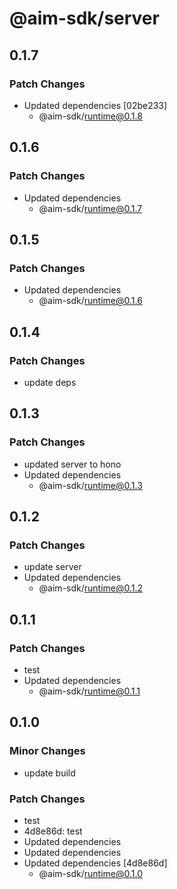 # @aim-sdk/server

## 0.1.7

### Patch Changes

- Updated dependencies [02be233]
  - @aim-sdk/runtime@0.1.8

## 0.1.6

### Patch Changes

- Updated dependencies
  - @aim-sdk/runtime@0.1.7

## 0.1.5

### Patch Changes

- Updated dependencies
  - @aim-sdk/runtime@0.1.6

## 0.1.4

### Patch Changes

- update deps

## 0.1.3

### Patch Changes

- updated server to hono
- Updated dependencies
  - @aim-sdk/runtime@0.1.3

## 0.1.2

### Patch Changes

- update server
- Updated dependencies
  - @aim-sdk/runtime@0.1.2

## 0.1.1

### Patch Changes

- test
- Updated dependencies
  - @aim-sdk/runtime@0.1.1

## 0.1.0

### Minor Changes

- update build

### Patch Changes

- test
- 4d8e86d: test
- Updated dependencies
- Updated dependencies
- Updated dependencies [4d8e86d]
  - @aim-sdk/runtime@0.1.0
